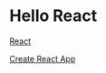 # Hello React

[React](https://react.docschina.org/)

[Create React App](https://create-react-app.dev/docs/getting-started)
